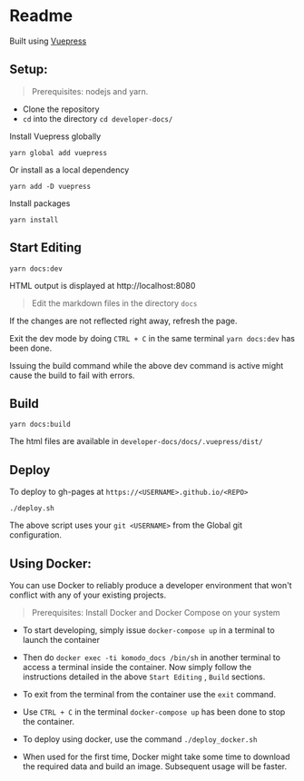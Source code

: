 # Readme

Built using [Vuepress](https://vuepress.vuejs.org/)

## Setup:

> Prerequisites: nodejs and yarn.

* Clone the repository
* `cd` into the directory `cd developer-docs/`

Install Vuepress globally

```shell
yarn global add vuepress
```

Or install as a local dependency

```shell
yarn add -D vuepress
```

Install packages

```shell
yarn install
```

## Start Editing

```shell
yarn docs:dev
```

HTML output is displayed at http://localhost:8080

>Edit the markdown files in the directory `docs`

If the changes are not reflected right away, refresh the page.

Exit the dev mode by doing `CTRL + C` in the same terminal `yarn docs:dev` has been done. 

Issuing the build command while the above dev command is active might cause the build to fail with errors.

## Build

```shell
yarn docs:build
```

The html files are available in `developer-docs/docs/.vuepress/dist/`

## Deploy

To deploy to gh-pages at `https://<USERNAME>.github.io/<REPO>`

```shell
./deploy.sh
```

The above script uses your `git <USERNAME>` from the Global git configuration.

## Using Docker:

You can use Docker to reliably produce a developer environment that won't conflict with any of your existing projects.

> Prerequisites: Install Docker and Docker Compose on your system

* To start developing, simply issue `docker-compose up` in a terminal to launch the container
* Then do `docker exec -ti komodo_docs /bin/sh` in another terminal to access a terminal inside the container. Now simply follow the instructions detailed in the above `Start Editing` , `Build` sections.
* To exit from the terminal from the container use the `exit` command.
* Use `CTRL + C` in the terminal `docker-compose up` has been done to stop the container.
* To deploy using docker, use the command `./deploy_docker.sh`

* When used for the first time, Docker might take some time to download the required data and build an image. Subsequent usage will be faster.

